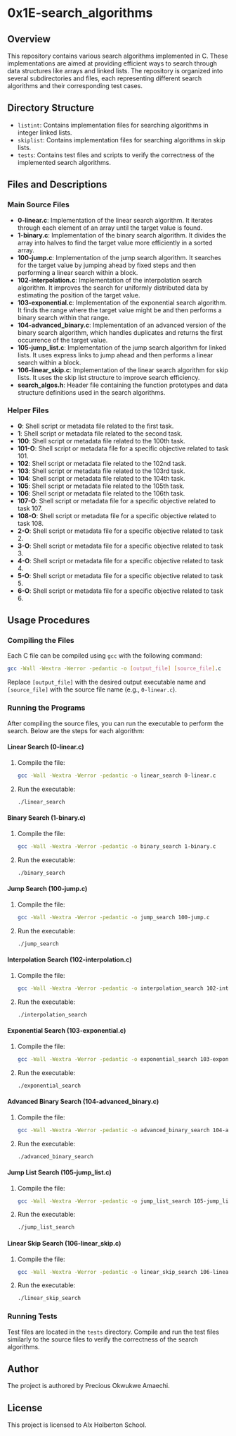 # 0x1E-search_algorithms

## Overview
This repository contains various search algorithms implemented in C. These implementations are aimed at providing efficient ways to search through data structures like arrays and linked lists. The repository is organized into several subdirectories and files, each representing different search algorithms and their corresponding test cases.

## Directory Structure
- `listint`: Contains implementation files for searching algorithms in integer linked lists.
- `skiplist`: Contains implementation files for searching algorithms in skip lists.
- `tests`: Contains test files and scripts to verify the correctness of the implemented search algorithms.

## Files and Descriptions

### Main Source Files
- **0-linear.c**: Implementation of the linear search algorithm. It iterates through each element of an array until the target value is found.
- **1-binary.c**: Implementation of the binary search algorithm. It divides the array into halves to find the target value more efficiently in a sorted array.
- **100-jump.c**: Implementation of the jump search algorithm. It searches for the target value by jumping ahead by fixed steps and then performing a linear search within a block.
- **102-interpolation.c**: Implementation of the interpolation search algorithm. It improves the search for uniformly distributed data by estimating the position of the target value.
- **103-exponential.c**: Implementation of the exponential search algorithm. It finds the range where the target value might be and then performs a binary search within that range.
- **104-advanced_binary.c**: Implementation of an advanced version of the binary search algorithm, which handles duplicates and returns the first occurrence of the target value.
- **105-jump_list.c**: Implementation of the jump search algorithm for linked lists. It uses express links to jump ahead and then performs a linear search within a block.
- **106-linear_skip.c**: Implementation of the linear search algorithm for skip lists. It uses the skip list structure to improve search efficiency.
- **search_algos.h**: Header file containing the function prototypes and data structure definitions used in the search algorithms.

### Helper Files
- **0**: Shell script or metadata file related to the first task.
- **1**: Shell script or metadata file related to the second task.
- **100**: Shell script or metadata file related to the 100th task.
- **101-O**: Shell script or metadata file for a specific objective related to task 101.
- **102**: Shell script or metadata file related to the 102nd task.
- **103**: Shell script or metadata file related to the 103rd task.
- **104**: Shell script or metadata file related to the 104th task.
- **105**: Shell script or metadata file related to the 105th task.
- **106**: Shell script or metadata file related to the 106th task.
- **107-O**: Shell script or metadata file for a specific objective related to task 107.
- **108-O**: Shell script or metadata file for a specific objective related to task 108.
- **2-O**: Shell script or metadata file for a specific objective related to task 2.
- **3-O**: Shell script or metadata file for a specific objective related to task 3.
- **4-O**: Shell script or metadata file for a specific objective related to task 4.
- **5-O**: Shell script or metadata file for a specific objective related to task 5.
- **6-O**: Shell script or metadata file for a specific objective related to task 6.

## Usage Procedures

### Compiling the Files
Each C file can be compiled using `gcc` with the following command:
```sh
gcc -Wall -Wextra -Werror -pedantic -o [output_file] [source_file].c
```
Replace `[output_file]` with the desired output executable name and `[source_file]` with the source file name (e.g., `0-linear.c`).

### Running the Programs
After compiling the source files, you can run the executable to perform the search. Below are the steps for each algorithm:

#### Linear Search (0-linear.c)
1. Compile the file:
    ```sh
    gcc -Wall -Wextra -Werror -pedantic -o linear_search 0-linear.c
    ```
2. Run the executable:
    ```sh
    ./linear_search
    ```

#### Binary Search (1-binary.c)
1. Compile the file:
    ```sh
    gcc -Wall -Wextra -Werror -pedantic -o binary_search 1-binary.c
    ```
2. Run the executable:
    ```sh
    ./binary_search
    ```

#### Jump Search (100-jump.c)
1. Compile the file:
    ```sh
    gcc -Wall -Wextra -Werror -pedantic -o jump_search 100-jump.c
    ```
2. Run the executable:
    ```sh
    ./jump_search
    ```

#### Interpolation Search (102-interpolation.c)
1. Compile the file:
    ```sh
    gcc -Wall -Wextra -Werror -pedantic -o interpolation_search 102-interpolation.c
    ```
2. Run the executable:
    ```sh
    ./interpolation_search
    ```

#### Exponential Search (103-exponential.c)
1. Compile the file:
    ```sh
    gcc -Wall -Wextra -Werror -pedantic -o exponential_search 103-exponential.c
    ```
2. Run the executable:
    ```sh
    ./exponential_search
    ```

#### Advanced Binary Search (104-advanced_binary.c)
1. Compile the file:
    ```sh
    gcc -Wall -Wextra -Werror -pedantic -o advanced_binary_search 104-advanced_binary.c
    ```
2. Run the executable:
    ```sh
    ./advanced_binary_search
    ```

#### Jump List Search (105-jump_list.c)
1. Compile the file:
    ```sh
    gcc -Wall -Wextra -Werror -pedantic -o jump_list_search 105-jump_list.c
    ```
2. Run the executable:
    ```sh
    ./jump_list_search
    ```

#### Linear Skip Search (106-linear_skip.c)
1. Compile the file:
    ```sh
    gcc -Wall -Wextra -Werror -pedantic -o linear_skip_search 106-linear_skip.c
    ```
2. Run the executable:
    ```sh
    ./linear_skip_search
    ```

### Running Tests
Test files are located in the `tests` directory. Compile and run the test files similarly to the source files to verify the correctness of the search algorithms.

## Author
The project is authored by Precious Okwukwe Amaechi.

## License
This project is licensed to Alx Holberton School.

